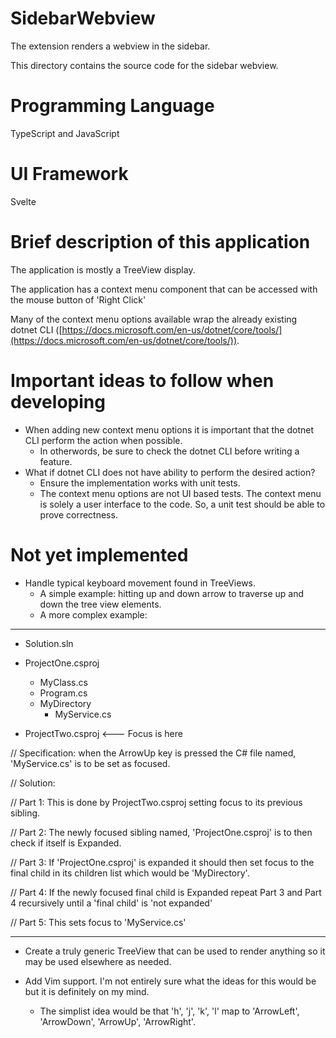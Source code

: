 # SidebarWebview

The extension renders a webview in the sidebar.

This directory contains the source code for the sidebar webview.

# Programming Language

TypeScript and JavaScript

# UI Framework

Svelte

# Brief description of this application

The application is mostly a TreeView display.

The application has a context menu component that can be accessed with the mouse button of 'Right Click'

Many of the context menu options available wrap the already existing dotnet CLI ([https://docs.microsoft.com/en-us/dotnet/core/tools/](https://docs.microsoft.com/en-us/dotnet/core/tools/)).

# Important ideas to follow when developing

- When adding new context menu options it is important that the dotnet CLI perform the action when possible.
    - In otherwords, be sure to check the dotnet CLI before writing a feature.
- What if dotnet CLI does not have ability to perform the desired action?
    - Ensure the implementation works with unit tests.
    - The context menu options are not UI based tests. The context menu is solely a user interface to the code. So, a unit test should be able to prove correctness.

# Not yet implemented

- Handle typical keyboard movement found in TreeViews.
    - A simple example: hitting up and down arrow to traverse up and down the tree view elements.
    - A more complex example:
---

- Solution.sln

- ProjectOne.csproj

    - MyClass.cs
    - Program.cs
    - MyDirectory
        - MyService.cs

- ProjectTwo.csproj <--- Focus is here

// Specification: when the ArrowUp key is pressed the C# file named, 'MyService.cs' is to be set as focused.

// Solution: 

// Part 1: This is done by ProjectTwo.csproj setting focus to its previous sibling.

// Part 2: The newly focused sibling named, 'ProjectOne.csproj' is to then check if itself is Expanded.

// Part 3: If 'ProjectOne.csproj' is expanded it should then set focus to the final child in its children list which would be 'MyDirectory'.

// Part 4: If the newly focused final child is Expanded repeat Part 3 and Part 4 recursively until a 'final child' is 'not expanded'

// Part 5: This sets focus to 'MyService.cs'

---

- Create a truly generic TreeView that can be used to render anything so it may be used elsewhere as needed.

- Add Vim support. I'm not entirely sure what the ideas for this would be but it is definitely on my mind.

    - The simplist idea would be that 'h', 'j', 'k', 'l' map to 'ArrowLeft',
    'ArrowDown', 'ArrowUp', 'ArrowRight'.